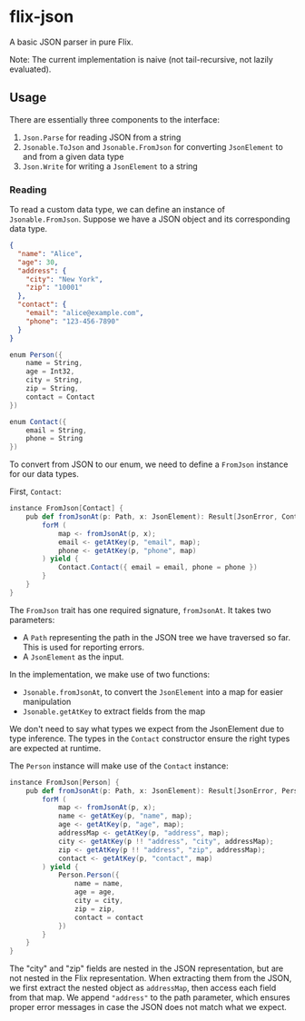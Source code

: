 # flix-json

A basic JSON parser in pure Flix.

Note: The current implementation is naive (not tail-recursive, not lazily evaluated).


## Usage

There are essentially three components to the interface:

1. `Json.Parse` for reading JSON from a string
2. `Jsonable.ToJson` and `Jsonable.FromJson` for converting `JsonElement` to and from a given data type
3. `Json.Write` for writing a `JsonElement` to a string

### Reading

To read a custom data type, we can define an instance of `Jsonable.FromJson`.
Suppose we have a JSON object and its corresponding data type.

```json
{
  "name": "Alice",
  "age": 30,
  "address": {
    "city": "New York",
    "zip": "10001"
  },
  "contact": {
    "email": "alice@example.com",
    "phone": "123-456-7890"
  }
}
```

```scala
enum Person({
    name = String,
    age = Int32,
    city = String,
    zip = String,
    contact = Contact
})

enum Contact({
    email = String,
    phone = String
})
```

To convert from JSON to our enum,
we need to define a `FromJson` instance for our data types.

First, `Contact`:

```scala
instance FromJson[Contact] {
    pub def fromJsonAt(p: Path, x: JsonElement): Result[JsonError, Contact] = {
        forM (
            map <- fromJsonAt(p, x);
            email <- getAtKey(p, "email", map);
            phone <- getAtKey(p, "phone", map)
        ) yield {
            Contact.Contact({ email = email, phone = phone })
        }
    }
}
```

The `FromJson` trait has one required signature, `fromJsonAt`.
It takes two parameters:
- A `Path` representing the path in the JSON tree we have traversed so far. This is used for reporting errors.
- A `JsonElement` as the input.

In the implementation, we make use of two functions:
- `Jsonable.fromJsonAt`, to convert the `JsonElement` into a map for easier manipulation
- `Jsonable.getAtKey` to extract fields from the map

We don't need to say what types we expect from the JsonElement due to type inference.
The types in the `Contact` constructor ensure the right types are expected at runtime.

The `Person` instance will make use of the `Contact` instance:

```scala
instance FromJson[Person] {
    pub def fromJsonAt(p: Path, x: JsonElement): Result[JsonError, Person] = {
        forM (
            map <- fromJsonAt(p, x);
            name <- getAtKey(p, "name", map);
            age <- getAtKey(p, "age", map);
            addressMap <- getAtKey(p, "address", map);
            city <- getAtKey(p !! "address", "city", addressMap);
            zip <- getAtKey(p !! "address", "zip", addressMap);
            contact <- getAtKey(p, "contact", map)
        ) yield {
            Person.Person({
                name = name,
                age = age,
                city = city,
                zip = zip,
                contact = contact
            })
        }
    }
}
```

The "city" and "zip" fields are nested in the JSON representation,
but are not nested in the Flix representation.
When extracting them from the JSON,
we first extract the nested object as `addressMap`,
then access each field from that map.
We append `"address"` to the path parameter,
which ensures proper error messages
in case the JSON does not match what we expect.